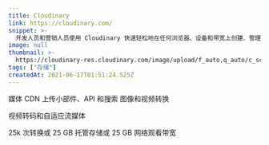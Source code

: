 ```yaml
---
title: Cloudinary
link: https://cloudinary.com/
snippet: >-
  开发人员和营销人员使用 Cloudinary 快速轻松地在任何浏览器、设备和带宽上创建、管理和交付其数字体验。
image: null
thumbnail: >-
  https://cloudinary-res.cloudinary.com/image/upload/f_auto,q_auto/c_scale,w_128/v1597183771/website/cloudinary_web_favicon.png
tags: ["存储"]
createdAt: 2021-06-17T01:51:24.525Z
---
```

媒体 CDN
上传小部件、API 和搜索
图像和视频转换

视频转码和自适应流媒体

25k 次转换或
25 GB 托管存储或
25 GB 网络观看带宽